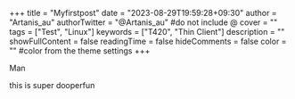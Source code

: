 +++
title = "Myfirstpost"
date = "2023-08-29T19:59:28+09:30"
author = "Artanis_au"
authorTwitter = "@Artanis_au" #do not include @
cover = ""
tags = ["Test", "Linux"]
keywords = ["T420", "Thin Client"]
description = ""
showFullContent = false
readingTime = false
hideComments = false
color = "" #color from the theme settings
+++

Man

this is super dooperfun 
